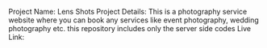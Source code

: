Project Name: Lens Shots
Project Details: This is a photography service website where you can book any services like event photography, wedding photography etc. this repository includes only the server side codes
Live Link: 
